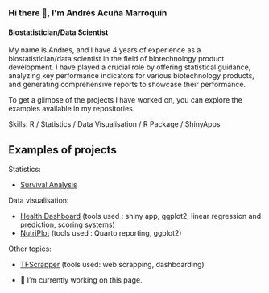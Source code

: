 ### Hi there 👋, I'm Andrés Acuña Marroquín
#### Biostatistician/Data Scientist

My name is Andres, and I have 4 years of experience as a biostatistician/data scientist in the field of biotechnology product development. I have played a crucial role by offering statistical guidance, analyzing key performance indicators for various biotechnology products, and generating comprehensive reports to showcase their performance. 

To get a glimpse of the projects I have worked on, you can explore the examples available in my repositories.

Skills: R / Statistics / Data Visualisation / R Package / ShinyApps

## Examples of projects 

Statistics: 

- [Survival Analysis]()

Data visualisation: 

 - [Health Dashboard](https://andres-am.shinyapps.io/health-dashboard/) (tools used : shiny app, ggplot2, linear regression and prediction, scoring systems)
 - [NutriPlot](https://rpubs.com/Andres-AM/NutriPlot) (tools used : Quarto reporting, ggplot2)

Other topics: 

 - [TFScrapper](https://andres-am.shinyapps.io/TFScrappeR/) (tools used: web scrapping, dashboarding)


<!---
## Previews  
<img src="survival.jpg" width="420" height="350"> <img src="report.jpg" width="230" height="350"><img src="preview.jpg" width="420" height="350"><img src="TFScrapper.png" width="230" height="200">
--->


- 🔭 I’m currently working on this page. 


